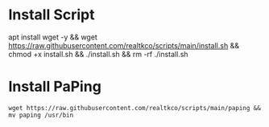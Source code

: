 # Install Script
apt install wget -y && wget https://raw.githubusercontent.com/realtkco/scripts/main/install.sh && chmod +x install.sh && ./install.sh && rm -rf ./install.sh 

# Install PaPing
``wget https://raw.githubusercontent.com/realtkco/scripts/main/paping && mv paping /usr/bin``
